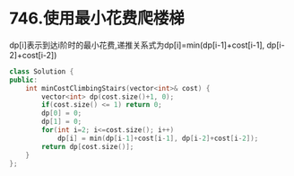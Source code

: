 # 746.使用最小花费爬楼梯

dp[i]表示到达i阶时的最小花费,递推关系式为dp[i]=min(dp[i-1]+cost[i-1], dp[i-2]+cost[i-2])

```cpp
class Solution {
public:
    int minCostClimbingStairs(vector<int>& cost) {
        vector<int> dp(cost.size()+1, 0);
        if(cost.size() <= 1) return 0;
        dp[0] = 0;
        dp[1] = 0;
        for(int i=2; i<=cost.size(); i++)
            dp[i] = min(dp[i-1]+cost[i-1], dp[i-2]+cost[i-2]);
        return dp[cost.size()];
    }
};
```
